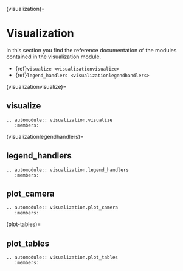 (visualization)=

# Visualization

In this section you find the reference documentation of the modules contained in
the visualization module.

- {ref}`visualize <visualizationvisualize>`
- {ref}`legend_handlers <visualizationlegendhandlers>`

(visualizationvisualize)=

## visualize

```{eval-rst}
.. automodule:: visualization.visualize
   :members:
```

(visualizationlegendhandlers)=

## legend_handlers

```{eval-rst}
.. automodule:: visualization.legend_handlers
   :members:
```

## plot_camera

```{eval-rst}
.. automodule:: visualization.plot_camera
   :members:
```

(plot-tables)=

## plot_tables

```{eval-rst}
.. automodule:: visualization.plot_tables
   :members:
```
